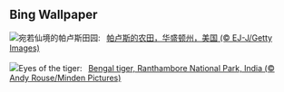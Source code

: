 ## Bing Wallpaper
![](https://www.bing.com/th?id=OHR.PalouseHills_ZH-CN6864015897_UHD.jpg&w=1000)宛若仙境的帕卢斯田园:&nbsp;&ensp;[帕卢斯的农田，华盛顿州，美国 (© EJ-J/Getty Images)](https://www.bing.com/th?id=OHR.PalouseHills_ZH-CN6864015897_UHD.jpg)
<br><br/>
![](https://www.bing.com/th?id=OHR.TigerIndia_EN-US1594590553_UHD.jpg&w=1000)Eyes of the tiger:&nbsp;&ensp;[Bengal tiger, Ranthambore National Park, India (© Andy Rouse/Minden Pictures)](https://www.bing.com/th?id=OHR.TigerIndia_EN-US1594590553_UHD.jpg)
<br><br/>
